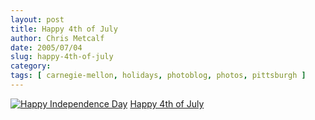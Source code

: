 ```yaml
---
layout: post
title: Happy 4th of July
author: Chris Metcalf
date: 2005/07/04
slug: happy-4th-of-july
category: 
tags: [ carnegie-mellon, holidays, photoblog, photos, pittsburgh ]
---
```


<a href="http://www.flickr.com/photos/chrismetcalf/23534013/" title="Happy Independence Day"><img src="http://photos18.flickr.com/23534013_2df4191df6.jpg" alt="Happy Independence Day" class="flickrphoto" /></a>
<a href="http://www.flickr.com/photos/chrismetcalf/23534013/" class="photocaption">Happy 4th of July</a>
